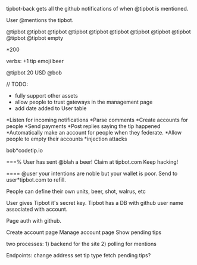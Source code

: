 tipbot-back
gets all the github notifications of when @tipbot is mentioned.

User @mentions the tipbot.


@tipbot
@tipbot <amount>
@tipbot <destination>
@tipbot <amount> <destination>
@tipbot <preset> <destination>
@tipbot <currency symbol><amount>
@tipbot <amount><currency symbol>
@tipbot <amount> <preset> <destination>
@tipbot <currency symbol><amount> <destination>
@tipbot <amount><currency symbol> <destination>
@tipbot empty <payment address or account ID>

*200

verbs:
	+1
	tip
	emoji
	beer
	

@tipbot 20 USD  @bob

// TODO: 
- fully support other assets
- allow people to trust gateways in the management page
- add date added to User table

*Listen for incoming notifications
*Parse comments
*Create accounts for people 
*Send payments
*Post replies saying the tip happened
*Automatically make an account for people when they federate.
*Allow people to empty their accounts
*injection attacks


bob*codetip.io



===%
User has sent @blah a beer! Claim at tipbot.com
Keep hacking!

====
@user your intentions are noble but your wallet is poor. Send to user*tipbot.com to refill.

People can define their own units, beer, shot, walrus, etc

User gives Tipbot it's secret key. Tipbot has a DB with github user name associated with account.

Page auth with github.

Create account page
Manage account page
Show pending tips

two processes:
    1) backend for the site
    2) polling for mentions


Endpoints:
    change address
    set tip type
    fetch pending tips?



